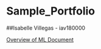 # Sample_Portfolio

##Isabelle Villegas - iav180000

[Overview of ML Document](https://github.com/izzy57467/Sample_Portfolio/blob/main/Overview%20of%20ML.pdf)
